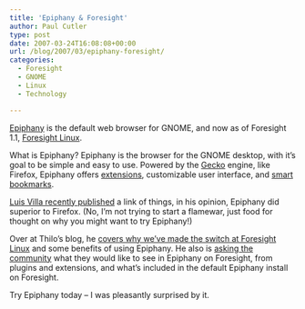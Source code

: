 ```yaml
---
title: 'Epiphany & Foresight'
author: Paul Cutler
type: post
date: 2007-03-24T16:08:08+00:00
url: /blog/2007/03/epiphany-foresight/
categories:
  - Foresight
  - GNOME
  - Linux
  - Technology

---
```

[Epiphany][1] is the default web browser for GNOME, and now as of Foresight 1.1, [Foresight Linux][2].

What is Epiphany? Epiphany is the browser for the GNOME desktop, with it&#8217;s goal to be simple and easy to use. Powered by the [Gecko][3] engine, like Firefox, Epiphany offers [extensions][4], customizable user interface, and [smart bookmarks][5].

[Luis Villa recently published][6] a link of things, in his opinion, Epiphany did superior to Firefox. (No, I&#8217;m not trying to start a flamewar, just food for thought on why you might want to try Epiphany!)

Over at Thilo&#8217;s blog, he [covers why we&#8217;ve made the switch at Foresight Linux][7] and some benefits of using Epiphany. He also is [asking the community][8] what they would like to see in Epiphany on Foresight, from plugins and extensions, and what&#8217;s included in the default Epiphany install on Foresight.

Try Epiphany today &#8211; I was pleasantly surprised by it.

 [1]: http://www.gnome.org/projects/epiphany/
 [2]: http://www.foresightlinux.org
 [3]: http://www.mozilla.org/newlayout/
 [4]: http://www.gnome.org/projects/epiphany/extensions
 [5]: http://www.gnome.org/projects/epiphany/smartbookmarks.html
 [6]: http://tieguy.org/blog/2007/03/19/firefox-nitpicks/
 [7]: http://flinux.wordpress.com/2007/03/03/foresight-chooses-epiphany-as-new-default-browser-on-upcoming-release/
 [8]: http://flinux.wordpress.com/2007/03/22/how-should-epiphany-work-on-foresight/